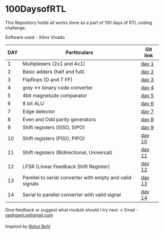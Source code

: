 # 100DaysofRTL

This Repository holds all works done as a part of 100 days of RTL coding challenge.

Software used - Xilinx Vivado

| DAY | Partticulars | Git link |
| --- | ------------ | -------- |
| 1 | Multiplexers (2x1 and 4x1) | [day 1](https://github.com/Yash-Ganji/100DaysofRTL/tree/main/day_1) |
| 2 | Basic adders (half and full) | [day 2](https://github.com/Yash-Ganji/100DaysofRTL/tree/main/day_2) |
| 3 | Flipflops (D and T FF) | [day 3](https://github.com/Yash-Ganji/100DaysofRTL/tree/main/day_3) |
| 4 | grey <-> binary code converter | [day 4](https://github.com/Yash-Ganji/100DaysofRTL/tree/main/day_4) |
| 5 | 4bit magnetude comparator | [day 5](https://github.com/Yash-Ganji/100DaysofRTL/tree/main/day_5) |
| 6 | 8 bit ALU | [day 6](https://github.com/Yash-Ganji/100DaysofRTL/tree/main/day_6) |
| 7 | Edge detector | [day 7](https://github.com/Yash-Ganji/100DaysofRTL/tree/main/day_7) |
| 8 | Even and Odd parity generators | [day 8](https://github.com/Yash-Ganji/100DaysofRTL/tree/main/day_8) |
| 9 | Shift registers (SISO, SIPO) | [day 9](https://github.com/Yash-Ganji/100DaysofRTL/tree/main/day_9) |
| 10 | Shift registers (PISO, PIPO) | [day 10](https://github.com/Yash-Ganji/100DaysofRTL/tree/main/day_10) |
| 11 | Shift registers (Bidirectional, Universal) | [day 11](https://github.com/Yash-Ganji/100DaysofRTL/tree/main/day_11) | 
| 12 | LFSR (Linear Feedback Shift Register) | [day 12](https://github.com/Yash-Ganji/100DaysofRTL/tree/main/day_12) |
| 13 | Parellel to serial converter with empty and valid signals | [day 13](https://github.com/Yash-Ganji/100DaysofRTL/tree/main/day_13) |
| 14 | Serial to parellel converter with valid signal | [day 14](https://github.com/Yash-Ganji/100DaysofRTL/tree/main/day_14) |




Give feedback or suggest what module should I try next -> Email - yashganji.p@gmail.com      


###### Inspired by [Rahul Behl](https://www.linkedin.com/in/raulbehl/)    
